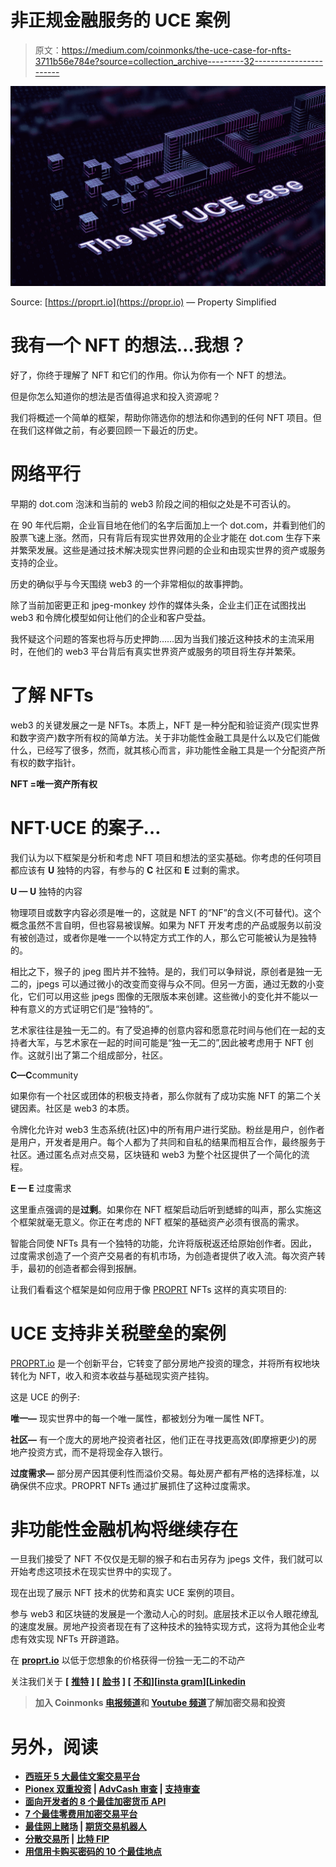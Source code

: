# 非正规金融服务的 UCE 案例

> 原文：<https://medium.com/coinmonks/the-uce-case-for-nfts-3711b56e784e?source=collection_archive---------32----------------------->

![](img/794073b5c57af833630911a0e5e6c1ec.png)

Source: [https://proprt.io](https://propr.io) — Property Simplified

# 我有一个 NFT 的想法…我想？

好了，你终于理解了 NFT 和它们的作用。你认为你有一个 NFT 的想法。

但是你怎么知道你的想法是否值得追求和投入资源呢？

我们将概述一个简单的框架，帮助你筛选你的想法和你遇到的任何 NFT 项目。但在我们这样做之前，有必要回顾一下最近的历史。

# 网络平行

早期的 dot.com 泡沫和当前的 web3 阶段之间的相似之处是不可否认的。

在 90 年代后期，企业盲目地在他们的名字后面加上一个 dot.com，并看到他们的股票飞速上涨。然而，只有背后有现实世界效用的企业才能在 dot.com 生存下来并繁荣发展。这些是通过技术解决现实世界问题的企业和由现实世界的资产或服务支持的企业。

历史的确似乎与今天围绕 web3 的一个非常相似的故事押韵。

除了当前加密更正和 jpeg-monkey 炒作的媒体头条，企业主们正在试图找出 web3 和令牌化模型如何让他们的企业和客户受益。

我怀疑这个问题的答案也将与历史押韵……因为当我们接近这种技术的主流采用时，在他们的 web3 平台背后有真实世界资产或服务的项目将生存并繁荣。

# 了解 NFTs

web3 的关键发展之一是 NFTs。本质上，NFT 是一种分配和验证资产(现实世界和数字资产)数字所有权的简单方法。关于非功能性金融工具是什么以及它们能做什么，已经写了很多，然而，就其核心而言，非功能性金融工具是一个分配资产所有权的数字指针。

**NFT =唯一资产所有权**

# NFT·UCE 的案子…

我们认为以下框架是分析和考虑 NFT 项目和想法的坚实基础。你考虑的任何项目都应该有 **U** 独特的内容，有参与的 **C** 社区和 **E** 过剩的需求。

**U — U** 独特的内容

物理项目或数字内容必须是唯一的，这就是 NFT 的“NF”的含义(不可替代)。这个概念虽然不言自明，但也容易被误解。如果为 NFT 开发考虑的产品或服务以前没有被创造过，或者你是唯一一个以特定方式工作的人，那么它可能被认为是独特的。

相比之下，猴子的 jpeg 图片并不独特。是的，我们可以争辩说，原创者是独一无二的，jpegs 可以通过微小的改变而变得与众不同。但另一方面，通过无数的小变化，它们可以用这些 jpegs 图像的无限版本来创建。这些微小的变化并不能以一种有意义的方式证明它们是“独特的”。

艺术家往往是独一无二的。有了受追捧的创意内容和愿意花时间与他们在一起的支持者大军，与艺术家在一起的时间可能是“独一无二的”,因此被考虑用于 NFT 创作。这就引出了第二个组成部分，社区。

**C—C**community

如果你有一个社区或团体的积极支持者，那么你就有了成功实施 NFT 的第二个关键因素。社区是 web3 的本质。

令牌化允许对 web3 生态系统(社区)中的所有用户进行奖励。粉丝是用户，创作者是用户，开发者是用户。每个人都为了共同和自私的结果而相互合作，最终服务于社区。通过匿名点对点交易，区块链和 web3 为整个社区提供了一个简化的流程。

**E — E** 过度需求

这里重点强调的是**过剩**。如果你在 NFT 框架启动后听到蟋蟀的叫声，那么实施这个框架就毫无意义。你正在考虑的 NFT 框架的基础资产必须有很高的需求。

智能合同使 NFTs 具有一个独特的功能，允许将版税返还给原始创作者。因此，过度需求创造了一个资产交易者的有机市场，为创造者提供了收入流。每次资产转手，最初的创造者都会得到报酬。

让我们看看这个框架是如何应用于像 [PROPRT](https://proprt.io) NFTs 这样的真实项目的:

# **UCE 支持非关税壁垒的案例**

[PROPRT.io](https://proprt.io) 是一个创新平台，它转变了部分房地产投资的理念，并将所有权地块转化为 NFT，收入和资本收益与基础现实资产挂钩。

这是 UCE 的例子:

**唯一—** 现实世界中的每一个唯一属性，都被划分为唯一属性 NFT。

**社区—** 有一个庞大的房地产投资者社区，他们正在寻找更高效(即摩擦更少)的房地产投资方式，而不是将现金存入银行。

**过度需求—** 部分房产因其便利性而溢价交易。每处房产都有严格的选择标准，以确保供不应求。PROPRT NFTs 通过扩展抓住了这种过度需求。

# **非功能性金融机构将继续存在**

一旦我们接受了 NFT 不仅仅是无聊的猴子和右击另存为 jpegs 文件，我们就可以开始考虑这项技术在现实世界中的实现了。

现在出现了展示 NFT 技术的优势和真实 UCE 案例的项目。

参与 web3 和区块链的发展是一个激动人心的时刻。底层技术正以令人眼花缭乱的速度发展。房地产投资者现在有了这种技术的独特实现方式，这将为其他企业考虑有效实现 NFTs 开辟道路。

在 [**proprt.io**](https://proprt.io) 以低于您想象的价格获得一份独一无二的不动产

关注我们关于 **[** [**推特**](https://twitter.com/Proprt_io) **] [** [**脸书**](https://www.facebook.com/web3property/) **] [** [**不和**](https://discord.gg/MgCe6Gzk2W)**][**[**insta gram**](https://www.instagram.com/proprt.io/)**][**[**Linkedin**](http://linkedin.com/in/frankteunissenproprt)

> **加入 Coinmonks [电报频道](https://t.me/coincodecap)和 [Youtube 频道](https://www.youtube.com/c/coinmonks/videos)了解加密交易和投资**

# **另外，阅读**

*   **[西班牙 5 大最佳文案交易平台](https://coincodecap.com/copy-trading-spain)**
*   **[Pionex 双重投资](https://coincodecap.com/pionex-dual-investment) | [AdvCash 审查](https://coincodecap.com/advcash-review) | [支持审查](https://coincodecap.com/uphold-review)**
*   **[面向开发者的 8 个最佳加密货币 API](https://coincodecap.com/best-cryptocurrency-apis)**
*   **[7 个最佳零费用加密交易平台](https://coincodecap.com/zero-fee-crypto-exchanges)**
*   **[最佳网上赌场](https://coincodecap.com/best-online-casinos) | [期货交易机器人](/coinmonks/futures-trading-bots-5a282ccee3f5)**
*   **[分散交易所](https://coincodecap.com/what-are-decentralized-exchanges) | [比特 FIP](https://coincodecap.com/bitbns-fip)**
*   **[用信用卡购买密码的 10 个最佳地点](https://coincodecap.com/buy-crypto-with-credit-card)**
